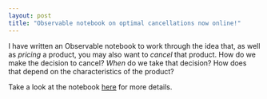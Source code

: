 ```yaml
---
layout: post
title: "Observable notebook on optimal cancellations now online!"
---
```


I have written an Observable notebook to work through the idea that, as well as *pricing* a product, you may also want to *cancel* that product. How do we make the decision to cancel? *When* do we take that decision? How does that depend on the characteristics of the product? 

Take a look at the notebook [here](https://observablehq.com/d/7bc958fb96fa0689) for more details.
